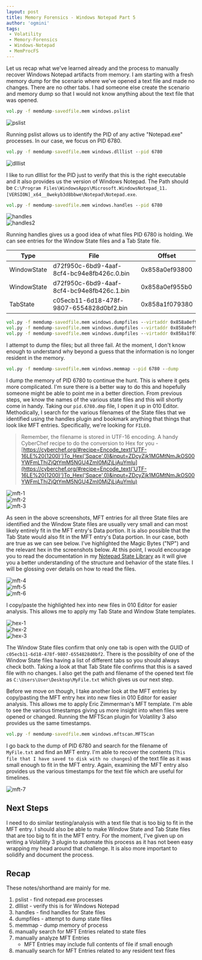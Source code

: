 ```yaml
---
layout: post
title: Memory Forensics - Windows Notepad Part 5
author: 'ogmini'
tags:
 - Volatility
 - Memory-Forensics
 - Windows-Notepad
 - MemProcFS
---
```


Let us recap what we've learned already and the process to manually recover Windows Notepad artifacts from memory. I am starting with a fresh memory dump for the scenario where we've opened a text file and made no changes. There are no other tabs. I had someone else create the scenario and memory dump so that I would not know anything about the text file that was opened.

~~~ cmd
vol.py -f memdump-savedfile.mem windows.pslist
~~~

![pslist](/images/windowsnotepad/mem-1.png)

Running pslist allows us to identify the PID of any active "Notepad.exe" processes. In our case, we focus on PID 6780.

~~~ cmd
vol.py -f memdump-savedfile.mem windows.dlllist --pid 6780
~~~

![dlllist](/images/windowsnotepad/mem-2.png)

I like to run dlllist for the PID just to verify that this is the right executable and it also provides us the version of Windows Notepad. The Path should be `C:\Program Files\WindowsApps\Microsoft.WindowsNotepad_11.[VERSION]_x64__8wekyb3d8bbwe\Notepad\Notepad.exe`.

~~~ cmd
vol.py -f memdump-savedfile.mem windows.handles --pid 6780
~~~

![handles](/images/windowsnotepad/mem-3.png)  
![handles2](/images/windowsnotepad/mem-4.png)

Running handles gives us a good idea of what files PID 6780 is holding. We can see entries for the Window State files and a Tab State file.

| Type | File | Offset |
| --- | --- | --- |
| WindowState | d72f950c-6bd9-4aaf-8cf4-bc94e8fb426c.0.bin | 0x858a0ef93800 |
| WindowState | d72f950c-6bd9-4aaf-8cf4-bc94e8fb426c.1.bin | 0x858a0ef955b0 |
| TabState | c05ecb11-6d18-478f-9807-6554828d0bf2.bin | 0x858a1f079380 |

~~~ cmd
vol.py -f memdump-savedfile.mem windows.dumpfiles --virtaddr 0x858a0ef93800
vol.py -f memdump-savedfile.mem windows.dumpfiles --virtaddr 0x858a0ef955b0
vol.py -f memdump-savedfile.mem windows.dumpfiles --virtaddr 0x858a1f079380
~~~

I attempt to dump the files; but all three fail. At the moment, I don't know enough to understand why beyond a guess that the information is no longer resident in the memory.

~~~ cmd
vol.py -f memdump-savedfile.mem windows.memmap --pid 6780 --dump
~~~

I dump the memory of PID 6780 to continue the hunt. This is where it gets more complicated. I'm sure there is a better way to do this and hopefully someone might be able to point me in a better direction. From previous steps, we know the names of the various state files and this will shortly come in handy. Taking our `pid.6780.dmp` file, I open it up in 010 Editor. Methodically, I search for the various filenames of the State files that we identified using the handles plugin and bookmark anything that things that look like MFT entries. Specifically, we're looking for `FILE0`.

> Remember, the filename is stored in UTF-16 encoding. A handy CyberChef recipe to do the conversion to Hex for you - [https://cyberchef.org/#recipe=Encode_text('UTF-16LE%20(1200)')To_Hex('Space',0)&input=ZDcyZjk1MGMtNmJkOS00YWFmLThjZjQtYmM5NGU4ZmI0MjZjLjAuYmlu](https://cyberchef.org/#recipe=Encode_text('UTF-16LE%20(1200)')To_Hex('Space',0)&input=ZDcyZjk1MGMtNmJkOS00YWFmLThjZjQtYmM5NGU4ZmI0MjZjLjAuYmlu)

![mft-1](/images/windowsnotepad/mft-1.png)  
![mft-2](/images/windowsnotepad/mft-2.png)  
![mft-3](/images/windowsnotepad/mft-3.png)

As seen in the above screenshots, MFT entries for all three State files are identified and the Window State files are usually very small and can most likely entirely fit in the MFT entry's Data portion. It is also possible that the Tab State would also fit in the MFT entry's Data portion. In our case, both are true as we can see below. I've highlighted the Magic Bytes ("NP") and the relevant hex in the screenshots below. At this point, I would encourage you to read the documentation in my [Notepad State Library](https://github.com/ogmini/Notepad-State-Library) as it will give you a better understanding of the structure and behavior of the state files. I will be glossing over details on how to read the files.

![mft-4](/images/windowsnotepad/mft-4.png)  
![mft-5](/images/windowsnotepad/mft-5.png)  
![mft-6](/images/windowsnotepad/mft-6.png)

I copy/paste the highlighted hex into new files in 010 Editor for easier analysis. This allows me to apply my Tab State and Window State templates.

![hex-1](/images/windowsnotepad/hex-1.png)  
![hex-2](/images/windowsnotepad/hex-2.png)  
![hex-3](/images/windowsnotepad/hex-3.png)

The Window State files confirm that only one tab is open with the GUID of `c05ecb11-6d18-478f-9807-6554828d0bf2`. There is the possiblity of one of the Window State files having a list of different tabs so you should always check both. Taking a look at that Tab State file confirms that this is a saved file with no changes. I also get the path and filename of the opened text file as `C:\Users\User\Desktop\MyFile.txt` which gives us our next step.

Before we move on though, I take another look at the MFT entries by copy/pasting the MFT entry hex into new files in 010 Editor for easier analysis. This allows me to apply Eric Zimmerman's MFT template. I'm able to see the various timestamps giving us more insight into when files were opened or changed. Running the MFTScan plugin for Volatility 3 also provides us the same timestamps.

~~~ cmd
vol.py -f memdump-savedfile.mem windows.mftscan.MFTScan
~~~

I go back to the dump of PID 6780 and search for the filename of `MyFile.txt` and find an MFT entry. I'm able to recover the contents (`This file that I have saved to disk with no changes`) of the text file as it was small enough to fit in the MFT entry. Again, examining the MFT entry also provides us the various timestamps for the text file which are useful for timelines.

![mft-7](/images/windowsnotepad/mft-7.png)

## Next Steps

I need to do similar testing/analysis with a text file that is too big to fit in the MFT entry. I should also be able to make Window State and Tab State files that are too big to fit in the MFT entry. For the moment, I've given up on writing a Volatility 3 plugin to automate this process as it has not been easy wrapping my head around that challenge. It is also more important to solidify and document the process.

## Recap

These notes/shorthand are mainly for me.

1. pslist - find notepad.exe processes
2. dlllist - verify this is for Windows Notepad
3. handles - find handles for State files
4. dumpfiles - attempt to dump state files
5. memmap - dump memory of process
6. manually search for MFT Entries related to state files
7. manually analyze MFT Entries
    - MFT Entries may include full contents of file if small enough
8. manually search for MFT Entries related to any resident text files
